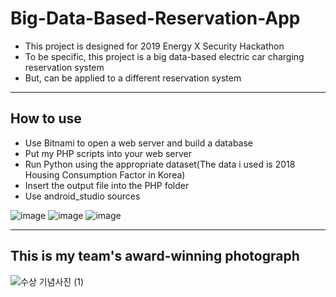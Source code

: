 # Big-Data-Based-Reservation-App

- This project is designed for 2019 Energy X Security Hackathon
- To be specific, this project is a big data-based electric car charging reservation system
- But, can be applied to a different reservation system

--------------------------------------------------------------------------------------------------------

## How to use

- Use Bitnami to open a web server and build a database
- Put my PHP scripts into your web server
- Run Python using the appropriate dataset(The data i used is 2018 Housing Consumption Factor in Korea)
- Insert the output file into the PHP folder
- Use android_studio sources

![image](https://user-images.githubusercontent.com/53115254/93078314-3f58dd00-f6c5-11ea-91fb-7b1747a1d405.png)
![image](https://user-images.githubusercontent.com/53115254/93078352-50095300-f6c5-11ea-9e66-4f32dacaf1a0.png)
![image](https://user-images.githubusercontent.com/53115254/93078577-b1c9bd00-f6c5-11ea-91ba-8297ae386d6f.png)

---------------------------------------------------------------------------------------------------------

## This is my team's award-winning photograph

![수상 기념사진 (1)](https://user-images.githubusercontent.com/53115254/93078678-dde53e00-f6c5-11ea-8cf3-6eff159fe79d.jpg)



